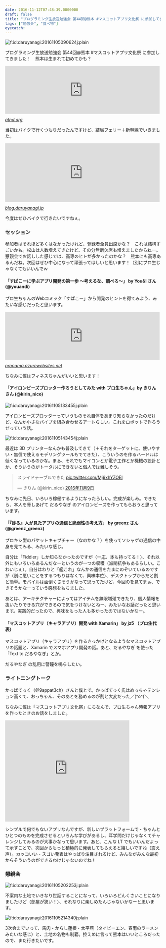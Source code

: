 ```yaml
---
date: 2016-11-12T07:48:39.0000000
draft: false
title: "プログラミング生放送勉強会 第44回@熊本 #マスコットアプリ文化祭 に参加してきました #pronama"
tags: ["勉強会", "食べ物"]
eyecatch: 
---
```

<p><span itemscope itemtype="http://schema.org/Photograph"><img src="20161105090624.jpg" alt="f:id:daruyanagi:20161105090624j:plain" title="f:id:daruyanagi:20161105090624j:plain" class="hatena-fotolife" itemprop="image"></span></p><p>プログラミング生放送勉強会 第44回@熊本 #マスコットアプリ文化祭 に参加してきました！　熊本は生まれて初めてかも？</p><p><iframe src="https://hatenablog-parts.com/embed?url=https%3A%2F%2Fatnd.org%2Fevents%2F82199" title="プログラミング生放送勉強会 第44回@熊本 #マスコットアプリ文化祭 : ATND" class="embed-card embed-webcard" scrolling="no" frameborder="0" style="display: block; width: 100%; height: 155px; max-width: 500px; margin: 10px 0px;"></iframe><cite class="hatena-citation"><a href="https://atnd.org/events/82199">atnd.org</a></cite></p><p>当初はバイクで行くつもりだったんですけど、結局フェリー＋新幹線でいきました。</p><p><iframe src="https://hatenablog-parts.com/embed?url=https%3A%2F%2Fblog.daruyanagi.jp%2Fentry%2F2016%2F11%2F05%2F073702" title="松山 から 小倉へ - だるろぐ" class="embed-card embed-blogcard" scrolling="no" frameborder="0" style="display: block; width: 100%; height: 190px; max-width: 500px; margin: 10px 0px;"></iframe><cite class="hatena-citation"><a href="https://blog.daruyanagi.jp/entry/2016/11/05/073702">blog.daruyanagi.jp</a></cite></p><p>今度はぜひバイクで行きたいですねぇ。</p>

<div class="section">
<h3>セッション</h3>
<p>参加者はそれほど多くはなかったけれど、登録者全員出席かな？　これは結構すごいかも。松山は人数増えてきたけど、その分無断欠席も増えましたからねー。懇親会でお話しした感じでは、高専のヒトが多かったのかな？　熊本にも高専あるんだね。次回はぜひ中心になって頑張ってほしいと思います！（別にプロ生じゃなくてもいいんでｗ</p>

<div class="section">
<h4>「すぱこーに学ぶアプリ開発の第一歩 〜考えるな、調べろ〜」 by You&I さん (@youandi)</h4>
<p>プロ生ちゃんのWebコミック「すぱこー」から開発のヒントを得てみよう、みたいな感じだったと思います。</p><p><iframe src="https://hatenablog-parts.com/embed?url=http%3A%2F%2Fpronama.azurewebsites.net%2Fweb-comic%2F" title="Web コミック「すぱこー」" class="embed-card embed-webcard" scrolling="no" frameborder="0" style="display: block; width: 100%; height: 155px; max-width: 500px; margin: 10px 0px;"></iframe><cite class="hatena-citation"><a href="http://pronama.azurewebsites.net/web-comic/">pronama.azurewebsites.net</a></cite></p><p>ちなみに僕はフィネスちゃんがいいと思います！</p>

</div>
<div class="section">
<h4>「アイロンビーズプロッター作ろうとしてみた with プロ生ちゃん」by きりん さん (@kirin_nico)</h4>
<p><span itemscope itemtype="http://schema.org/Photograph"><img src="20161105133455.jpg" alt="f:id:daruyanagi:20161105133455j:plain" title="f:id:daruyanagi:20161105133455j:plain" class="hatena-fotolife" itemprop="image"></span></p><p>アイロンビーズプロッターっていうものそれ自体をあまり知らなかったのだけど、なんか小さなパイプを組み合わせるアートらしい。これをロボットで作ろうぜっていう話。</p><p><span itemscope itemtype="http://schema.org/Photograph"><img src="20161105143454.jpg" alt="f:id:daruyanagi:20161105143454j:plain" title="f:id:daruyanagi:20161105143454j:plain" class="hatena-fotolife" itemprop="image"></span></p><p>最近は 3D プリンターなんかも普及してきて（＋それをターゲットに、使いやすい・無償で使えるモデリングツールもでてきた）、こういうのを作るハードルは低くなっているのかな。まぁ、それでもマイコンとか電子工作とか機械の設計とか、そういうのがトータルにできないと個人では難しそう。</p><p><blockquote class="twitter-tweet" data-lang="ja"><p lang="ja" dir="ltr">スライドテーブルできた <a href="https://t.co/Mj9xhYZOEI">pic.twitter.com/Mj9xhYZOEI</a></p>&mdash; きりん (@kirin_nico) <a href="https://twitter.com/kirin_nico/status/796385841501216768?ref_src=twsrc%5Etfw">2016年11月9日</a></blockquote><script async src="https://platform.twitter.com/widgets.js" charset="utf-8"></script></p><p>ちなみに先日、いろいろ稼働するようになったらしい。完成が楽しみ。できたら、本人を脅しあげて だるやなぎ のアイロンビーズを作ってもらおうと思っています。</p>

</div>
<div class="section">
<h4>「『診る』人が見たアプリの通信と脆弱性の考え方」 by greenz さん (@greenz_greenz)</h4>
<p>プロキシ型のパケットキャプチャー（なのかな？）を使ってソシャゲの通信の中身を見てみる、みたいな感じ。</p><p>自分は「Fiddler」しか知らなかったのですが（一応、本も持ってる！）、それ以外にもいろいろあるんだなーというのが一つの収穫（派閥抗争もあるらしい。こわいじぇ）。自分はわりと「艦これ」なんかの通信をたまにのぞいているのですが（別に悪いことをするつもりはなくて、興味本位）、デスクトップからだと割と簡単。モバイルは面倒くさそうかなって思ってたけど、今回のを見てまぁ、できそうかなーっていう感想をもちました。</p><p>あとは、アーキテクチャーによってはアイテムを無限増殖できたり、個人情報を抜いたりできる穴ができるので気をつけないとねー、みたいなお話だったと思います。実践的だったので、興味をもった人も多かったのではないかなー。</p>

</div>
<div class="section">
<h4>「マスコットアプリ（キャラアプリ）開発 with Xamarin」 by jz5 （プロ生代表）</h4>
<p>マスコットアプリ（キャラアプリ）を作るきっかけとなるようなマスコットアプリの話題と、Xamarin でスマホアプリ開発の話。あと、だるやなぎ を使った「Text to だるやなぎ」とか。</p><p>だるやなぎ の乱用に警鐘を鳴らしたい。</p>

</div>
</div>
<div class="section">
<h3>ライトニングトーク</h3>
<p>かっぱてっく（@9appat3ch）さんと僕とで。かっぱてっく氏はめっちゃテンション高くて、おっちゃん、そのあとを務めるのが割と大変だった／(^o^)＼</p><p>ちなみに僕は「マスコットアプリ文化祭」にちなんで、プロ生ちゃん時報アプリを作ったときのお話をしました。</p><p><iframe src="https://onedrive.live.com/embed?cid=8D890D7855B010BC&resid=8D890D7855B010BC%21604318&authkey=AN7hJzsClPyXmJc&em=2" width="402" height="327" frameborder="0" scrolling="no"></iframe></p><p>シンプルで何でもないアプリなんですが、新しいプラットフォームで・ちゃんとひとつのものを完成させるといろんな学びがあるし、耳学問だけじゃなくてチャレンジしてみるのが大事かなって思います。あと、こんな LT でもいいんだよって示すことで、次回からもっと積極的に発表してもらえると嬉しいですね（震え声）。カッコいい・スゴい発表はやっぱり注目されるけど、みんながみんな最初からそういうのができるわけじゃないのでね！</p>

</div>
<div class="section">
<h3>懇親会</h3>
<p><span itemscope itemtype="http://schema.org/Photograph"><img src="20161105202253.jpg" alt="f:id:daruyanagi:20161105202253j:plain" title="f:id:daruyanagi:20161105202253j:plain" class="hatena-fotolife" itemprop="image"></span></p><p>不案内な土地でいきなり世話することになって、いろいろどんくさいことになりましたけど（部屋が狭い！）、それなりに楽しめたんじゃないかなーと思います。</p><p><span itemscope itemtype="http://schema.org/Photograph"><img src="20161105214340.jpg" alt="f:id:daruyanagi:20161105214340j:plain" title="f:id:daruyanagi:20161105214340j:plain" class="hatena-fotolife" itemprop="image"></span></p><p>3次会までいって、馬肉・からし蓮根・太平燕（タイピーエン、春雨のラーメンみたいな感じ）と、土地の名物も制覇。控えめに言って熊本はいいところだったので、また行きたいです。</p>

</div>